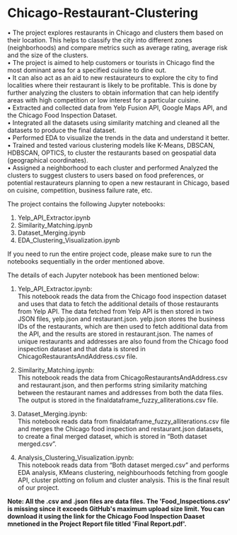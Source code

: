 # Chicago-Restaurant-Clustering

• The project explores restaurants in Chicago and clusters them based on their location. This helps to classify the city into different zones (neighborhoods) and compare metrics such as average rating, average risk and the size of the clusters.<br>
• The project is aimed to help customers or tourists in Chicago find the most dominant area for a specified cuisine to dine out.<br>
• It can also act as an aid to new restaurateurs to explore the city to find localities where their restaurant is likely to be profitable. This is done by further analyzing the clusters to obtain information that can help identify areas with high competition or low interest for a particular cuisine.<br>
• Extracted and collected data from Yelp Fusion API, Google Maps API, and the Chicago Food Inspection Dataset.<br>
• Integrated all the datasets using similarity matching and cleaned all the datasets to produce the final dataset.<br>
• Performed EDA to visualize the trends in the data and understand it better.<br>
• Trained and tested various clustering models like K-Means, DBSCAN, HDBSCAN, OPTICS, to cluster the restaurants based on geospatial data (geographical coordinates).<br>
• Assigned a neighborhood to each cluster and performed Analyzed the clusters to suggest clusters to users based on food preferences, or potential restaurateurs planning to open a new restaurant in Chicago, based on cuisine, competition, business failure rate, etc.<br>

The project contains the following Jupyter notebooks:<br>
1. Yelp_API_Extractor.ipynb<br>
2. Similarity_Matching.ipynb<br>
3. Dataset_Merging.ipynb<br>
4. EDA_Clustering_Visualization.ipynb<br>


If you need to run the entire project code, please make sure to run the notebooks sequentially in the order mentioned above.<br>


The details of each Jupyter notebook has been mentioned below:<br>
1. Yelp_API_Extractor.ipynb:<br>
This notebook reads the data from the Chicago food inspection dataset and uses that data to fetch the additional details of those restaurants from Yelp API. The data fetched from Yelp API is then stored in two JSON files, yelp.json and restaurant.json. yelp.json stores the business IDs of the restaurants, which are then used to fetch additional data from the API, and the results are stored in restaurant.json. The names of unique restaurants and addresses are also found from the Chicago food inspection dataset and that data is stored in ChicagoRestaurantsAndAddress.csv file.<br>


2. Similarity_Matching.ipynb:<br>
This notebook reads the data from ChicagoRestaurantsAndAddress.csv and restaurant.json, and then performs string similarity matching between the restaurant names and addresses from both the data files. The output is stored in the finaldataframe_fuzzy_alliterations.csv file.<br>


3. Dataset_Merging.ipynb:<br>
This notebook reads data from finaldataframe_fuzzy_alliterations.csv file and merges the Chicago food inspection and restaurant.json datasets, to create a final merged dataset, which is stored in “Both dataset merged.csv”.<br>


4. Analysis_Clustering_Visualization.ipynb:<br>
This notebook reads data from “Both dataset merged.csv” and performs EDA analysis, KMeans clustering, neighbourhoods fetching from google API, cluster plotting on folium and cluster analysis. This is the final result of our project.<br>

<b>Note: All the .csv and .json files are data files. The 'Food_Inspections.csv' is missing since it exceeds GitHub's maximum upload size limit. You can download it using the link for the Chicago Food Inspection Daaset mnetioned in the Project Report file titled 'Final Report.pdf'.</b>
